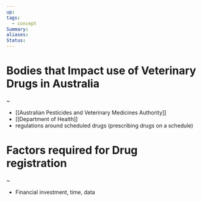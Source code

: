 ```yaml
---
up: 
tags:
  - concept
Summary: 
aliases: 
Status:
---
```

# Bodies that Impact use of Veterinary Drugs in Australia
~
- [[Australian Pesticides and Veterinary Medicines Authority]]
- [[Department of Health]]
- regulations around scheduled drugs (prescribing drugs on a schedule)

# Factors required for Drug registration
~
- Financial investment, time, data